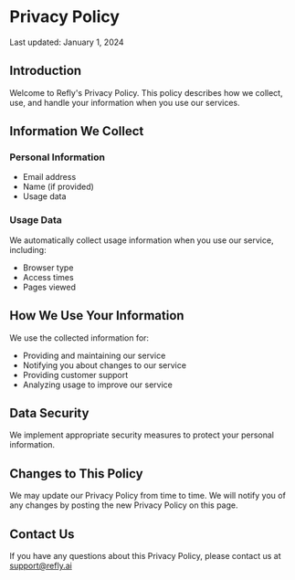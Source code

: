 # Privacy Policy

Last updated: January 1, 2024

## Introduction

Welcome to Refly's Privacy Policy. This policy describes how we collect, use, and handle your information when you use our services.

## Information We Collect

### Personal Information

- Email address
- Name (if provided)
- Usage data

### Usage Data

We automatically collect usage information when you use our service, including:

- Browser type
- Access times
- Pages viewed

## How We Use Your Information

We use the collected information for:

- Providing and maintaining our service
- Notifying you about changes to our service
- Providing customer support
- Analyzing usage to improve our service

## Data Security

We implement appropriate security measures to protect your personal information.

## Changes to This Policy

We may update our Privacy Policy from time to time. We will notify you of any changes by posting the new Privacy Policy on this page.

## Contact Us

If you have any questions about this Privacy Policy, please contact us at support@refly.ai
